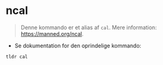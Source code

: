 # ncal

> Denne kommando er et alias af `cal`.
> Mere information: <https://manned.org/ncal>.

- Se dokumentation for den oprindelige kommando:

`tldr cal`
